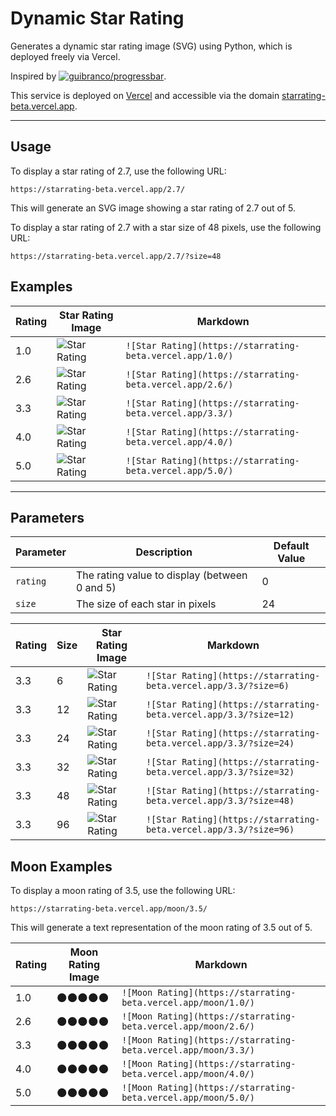 # Dynamic Star Rating

Generates a dynamic star rating image (SVG) using Python, which is deployed freely via Vercel.

Inspired by [![guibranco/progressbar](https://img.shields.io/badge/guibranco%2Fprogressbar-black?style=flat&logo=github)](https://github.com/guibranco/progressbar).

This service is deployed on [Vercel](https://vercel.com) and accessible via the domain [starrating-beta.vercel.app](https://starrating-beta.vercel.app).

---

## Usage

To display a star rating of 2.7, use the following URL:

`https://starrating-beta.vercel.app/2.7/`

This will generate an SVG image showing a star rating of 2.7 out of 5.

To display a star rating of 2.7 with a star size of 48 pixels, use the following URL:

`https://starrating-beta.vercel.app/2.7/?size=48`

## Examples

| Rating | Star Rating Image                                       | Markdown                                                  |
| ------ | ------------------------------------------------------- | --------------------------------------------------------- |
| 1.0    | ![Star Rating](https://starrating-beta.vercel.app/1.0/) | `![Star Rating](https://starrating-beta.vercel.app/1.0/)` |
| 2.6    | ![Star Rating](https://starrating-beta.vercel.app/2.6/) | `![Star Rating](https://starrating-beta.vercel.app/2.6/)` |
| 3.3    | ![Star Rating](https://starrating-beta.vercel.app/3.3/) | `![Star Rating](https://starrating-beta.vercel.app/3.3/)` |
| 4.0    | ![Star Rating](https://starrating-beta.vercel.app/4.0/) | `![Star Rating](https://starrating-beta.vercel.app/4.0/)` |
| 5.0    | ![Star Rating](https://starrating-beta.vercel.app/5.0/) | `![Star Rating](https://starrating-beta.vercel.app/5.0/)` |

---

## Parameters

| Parameter | Description                                   | Default Value |
| --------- | --------------------------------------------- | ------------- |
| `rating`  | The rating value to display (between 0 and 5) | 0             |
| `size`    | The size of each star in pixels               | 24            |

| Rating | Size | Star Rating Image                                               | Markdown                                                          |
| ------ | ---- | --------------------------------------------------------------- | ----------------------------------------------------------------- |
| 3.3    | 6    | ![Star Rating](https://starrating-beta.vercel.app/3.3/?size=6)  | `![Star Rating](https://starrating-beta.vercel.app/3.3/?size=6)`  |
| 3.3    | 12   | ![Star Rating](https://starrating-beta.vercel.app/3.3/?size=12) | `![Star Rating](https://starrating-beta.vercel.app/3.3/?size=12)` |
| 3.3    | 24   | ![Star Rating](https://starrating-beta.vercel.app/3.3/?size=24) | `![Star Rating](https://starrating-beta.vercel.app/3.3/?size=24)` |
| 3.3    | 32   | ![Star Rating](https://starrating-beta.vercel.app/3.3/?size=32) | `![Star Rating](https://starrating-beta.vercel.app/3.3/?size=32)` |
| 3.3    | 48   | ![Star Rating](https://starrating-beta.vercel.app/3.3/?size=48) | `![Star Rating](https://starrating-beta.vercel.app/3.3/?size=48)` |
| 3.3    | 96   | ![Star Rating](https://starrating-beta.vercel.app/3.3/?size=96) | `![Star Rating](https://starrating-beta.vercel.app/3.3/?size=96)` |


## Moon Examples

To display a moon rating of 3.5, use the following URL:

`https://starrating-beta.vercel.app/moon/3.5/`

This will generate a text representation of the moon rating of 3.5 out of 5.

| Rating | Moon Rating Image                                       | Markdown                                                  |
| ------ | ------------------------------------------------------- | --------------------------------------------------------- |
| 1.0    | 🌑🌑🌑🌑🌑 | `![Moon Rating](https://starrating-beta.vercel.app/moon/1.0/)` |
| 2.6    | 🌑🌑🌑🌑🌑 | `![Moon Rating](https://starrating-beta.vercel.app/moon/2.6/)` |
| 3.3    | 🌑🌑🌑🌑🌑 | `![Moon Rating](https://starrating-beta.vercel.app/moon/3.3/)` |
| 4.0    | 🌑🌑🌑🌑🌑 | `![Moon Rating](https://starrating-beta.vercel.app/moon/4.0/)` |
| 5.0    | 🌑🌑🌑🌑🌑 | `![Moon Rating](https://starrating-beta.vercel.app/moon/5.0/)` |
